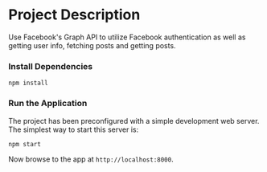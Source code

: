 # Project Description

Use Facebook's Graph API to utilize Facebook authentication as well as getting user info, fetching posts and getting posts.


### Install Dependencies

```
npm install
```


### Run the Application

The project has been preconfigured with a simple development web server.  The simplest way to start
this server is:

```
npm start
```

Now browse to the app at `http://localhost:8000`.
